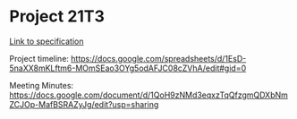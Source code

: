 # Project 21T3

[Link to specification](https://gitlab.cse.unsw.edu.au/COMP2511/21T3/project-specification)

Project timeline: https://docs.google.com/spreadsheets/d/1EsD-5naXX8mKLftm6-MOmSEao3OYg5odAFJC08cZVhA/edit#gid=0

Meeting Minutes: https://docs.google.com/document/d/1QoH9zNMd3eqxzTqQfzgmQDXbNmZCJOp-MafBSRAZyJg/edit?usp=sharing
